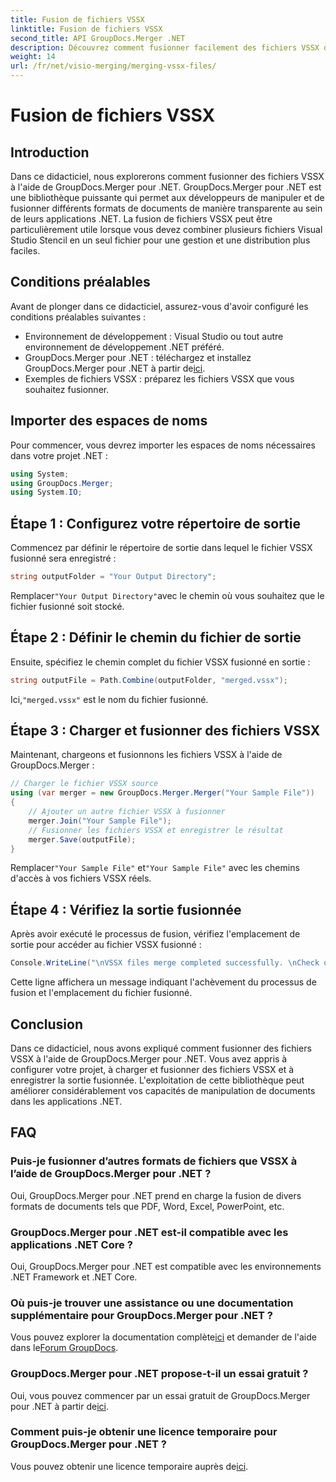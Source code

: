```yaml
---
title: Fusion de fichiers VSSX
linktitle: Fusion de fichiers VSSX
second_title: API GroupDocs.Merger .NET
description: Découvrez comment fusionner facilement des fichiers VSSX dans des applications .NET à l'aide de GroupDocs.Merger, améliorant ainsi l'efficacité de la gestion des documents.
weight: 14
url: /fr/net/visio-merging/merging-vssx-files/
---
```


# Fusion de fichiers VSSX

## Introduction
Dans ce didacticiel, nous explorerons comment fusionner des fichiers VSSX à l'aide de GroupDocs.Merger pour .NET. GroupDocs.Merger pour .NET est une bibliothèque puissante qui permet aux développeurs de manipuler et de fusionner différents formats de documents de manière transparente au sein de leurs applications .NET. La fusion de fichiers VSSX peut être particulièrement utile lorsque vous devez combiner plusieurs fichiers Visual Studio Stencil en un seul fichier pour une gestion et une distribution plus faciles.
## Conditions préalables
Avant de plonger dans ce didacticiel, assurez-vous d'avoir configuré les conditions préalables suivantes :
- Environnement de développement : Visual Studio ou tout autre environnement de développement .NET préféré.
-  GroupDocs.Merger pour .NET : téléchargez et installez GroupDocs.Merger pour .NET à partir de[ici](https://releases.groupdocs.com/merger/net/).
- Exemples de fichiers VSSX : préparez les fichiers VSSX que vous souhaitez fusionner.

## Importer des espaces de noms
Pour commencer, vous devrez importer les espaces de noms nécessaires dans votre projet .NET :
```csharp
using System; 
using GroupDocs.Merger;
using System.IO;
```
## Étape 1 : Configurez votre répertoire de sortie
Commencez par définir le répertoire de sortie dans lequel le fichier VSSX fusionné sera enregistré :
```csharp
string outputFolder = "Your Output Directory";
```
 Remplacer`"Your Output Directory"`avec le chemin où vous souhaitez que le fichier fusionné soit stocké.
## Étape 2 : Définir le chemin du fichier de sortie
Ensuite, spécifiez le chemin complet du fichier VSSX fusionné en sortie :
```csharp
string outputFile = Path.Combine(outputFolder, "merged.vssx");
```
 Ici,`"merged.vssx"` est le nom du fichier fusionné.
## Étape 3 : Charger et fusionner des fichiers VSSX
Maintenant, chargeons et fusionnons les fichiers VSSX à l'aide de GroupDocs.Merger :
```csharp
// Charger le fichier VSSX source
using (var merger = new GroupDocs.Merger.Merger("Your Sample File"))
{
    // Ajouter un autre fichier VSSX à fusionner
    merger.Join("Your Sample File");
    // Fusionner les fichiers VSSX et enregistrer le résultat
    merger.Save(outputFile);
}
```
 Remplacer`"Your Sample File"` et`"Your Sample File"` avec les chemins d'accès à vos fichiers VSSX réels.
## Étape 4 : Vérifiez la sortie fusionnée
Après avoir exécuté le processus de fusion, vérifiez l'emplacement de sortie pour accéder au fichier VSSX fusionné :
```csharp
Console.WriteLine("\nVSSX files merge completed successfully. \nCheck output in {0}", outputFolder);
```
Cette ligne affichera un message indiquant l'achèvement du processus de fusion et l'emplacement du fichier fusionné.

## Conclusion
Dans ce didacticiel, nous avons expliqué comment fusionner des fichiers VSSX à l'aide de GroupDocs.Merger pour .NET. Vous avez appris à configurer votre projet, à charger et fusionner des fichiers VSSX et à enregistrer la sortie fusionnée. L'exploitation de cette bibliothèque peut améliorer considérablement vos capacités de manipulation de documents dans les applications .NET.

## FAQ
### Puis-je fusionner d’autres formats de fichiers que VSSX à l’aide de GroupDocs.Merger pour .NET ?
Oui, GroupDocs.Merger pour .NET prend en charge la fusion de divers formats de documents tels que PDF, Word, Excel, PowerPoint, etc.
### GroupDocs.Merger pour .NET est-il compatible avec les applications .NET Core ?
Oui, GroupDocs.Merger pour .NET est compatible avec les environnements .NET Framework et .NET Core.
### Où puis-je trouver une assistance ou une documentation supplémentaire pour GroupDocs.Merger pour .NET ?
 Vous pouvez explorer la documentation complète[ici](https://tutorials.groupdocs.com/merger/net/) et demander de l'aide dans le[Forum GroupDocs](https://forum.groupdocs.com/c/merger/32).
### GroupDocs.Merger pour .NET propose-t-il un essai gratuit ?
 Oui, vous pouvez commencer par un essai gratuit de GroupDocs.Merger pour .NET à partir de[ici](https://releases.groupdocs.com/).
### Comment puis-je obtenir une licence temporaire pour GroupDocs.Merger pour .NET ?
 Vous pouvez obtenir une licence temporaire auprès de[ici](https://purchase.groupdocs.com/temporary-license/).
